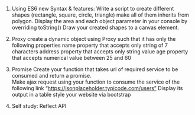 1) Using ES6 new Syntax & features:
   Write a script to create different shapes (rectangle, square, circle, triangle) make all of them inherits from polygon.
   Display the area and each object parameter in your console by overriding toString()
   Draw your created shapes to a canvas element.
   
2) Proxy create a dynamic object using Proxy such that it has only the following properties
   name property that accepts only string of 7 characters
   address property that accepts only string value
   age property that accepts numerical value between 25 and 60
   
3) Promise
  Create your function that takes url of required service to be consumed and return a promise.  
  Make ajax request using your function to consume the service of the following link “https://jsonplaceholder.typicode.com/users”
  Display its output in a table style your website via bootstrap
  
4) Self study: Reflect API
